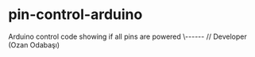 # pin-control-arduino
Arduino control code showing if all pins are powered \\------ // Developer  (Ozan Odabaşı)
